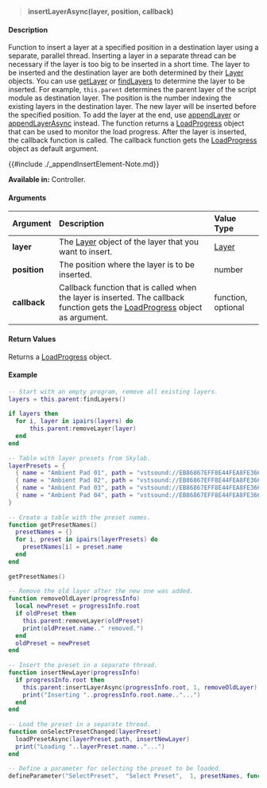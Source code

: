 >**insertLayerAsync(layer, position, callback)**

#### Description

Function to insert a layer at a specified position in a destination layer using a separate, parallel thread. Inserting a layer in a separate thread can be necessary if the layer is too big to be inserted in a short time. The layer to be inserted and the destination layer are both determined by their [Layer](./Layer.md) objects. You can use [getLayer](./getLayer.md) or [findLayers](./findLayers.md) to determine the layer to be inserted. For example, ``this.parent`` determines the parent layer of the script module as destination layer. The position is the number indexing the existing layers in the destination layer. The new layer will be inserted before the specified position. To add the layer at the end, use [appendLayer](./appendLayer.md) or [appendLayerAsync](./appendLayerAsync.md) instead. The function returns a [LoadProgress](./LoadProgress.md) object that can be used to monitor the load progress. After the layer is inserted, the callback function is called. The callback function gets the [LoadProgress](./LoadProgress.md) object as default argument.

{{#include ./_appendInsertElement-Note.md}}

**Available in:** Controller.

#### Arguments

|Argument|Description|Value Type|
|:-|:-|:-|
|**layer**|The [Layer](./Layer.md) object of the layer that you want to insert.|[Layer](./Layer.md)|
|**position**|The position where the layer is to be inserted.|number|
|**callback**|Callback function that is called when the layer is inserted. The callback function gets the [LoadProgress](./LoadProgress.md) object as argument.|function, optional|

#### Return Values

Returns a [LoadProgress](./LoadProgress.md) object.

#### Example

```lua
-- Start with an empty program, remove all existing layers.
layers = this.parent:findLayers()
 
if layers then
  for i, layer in ipairs(layers) do
      this.parent:removeLayer(layer)
  end
end
 
-- Table with layer presets from Skylab.
layerPresets = {
  { name = "Ambient Pad 01", path = "vstsound://EB86867EFF8E44FEA8FE366F676E25BE/.AppData/Steinberg/Skylab/Sub Presets/Layer Presets/Ambient Pads/Ambient Pad 01.vstpreset" },
  { name = "Ambient Pad 02", path = "vstsound://EB86867EFF8E44FEA8FE366F676E25BE/.AppData/Steinberg/Skylab/Sub Presets/Layer Presets/Ambient Pads/Ambient Pad 02.vstpreset" },
  { name = "Ambient Pad 03", path = "vstsound://EB86867EFF8E44FEA8FE366F676E25BE/.AppData/Steinberg/Skylab/Sub Presets/Layer Presets/Ambient Pads/Ambient Pad 03.vstpreset" },
  { name = "Ambient Pad 04", path = "vstsound://EB86867EFF8E44FEA8FE366F676E25BE/.AppData/Steinberg/Skylab/Sub Presets/Layer Presets/Ambient Pads/Ambient Pad 04.vstpreset" },
}
 
-- Create a table with the preset names.
function getPresetNames()
  presetNames = {}
  for i, preset in ipairs(layerPresets) do
    presetNames[i] = preset.name
  end
end
 
getPresetNames()
 
-- Remove the old layer after the new one was added.
function removeOldLayer(progressInfo)
  local newPreset = progressInfo.root
  if oldPreset then
    this.parent:removeLayer(oldPreset)
    print(oldPreset.name.." removed.")
  end
  oldPreset = newPreset
end
 
-- Insert the preset in a separate thread.
function insertNewLayer(progressInfo)
  if progressInfo.root then
    this.parent:insertLayerAsync(progressInfo.root, 1, removeOldLayer)
    print("Inserting "..progressInfo.root.name.."...")
  end
end
 
-- Load the preset in a separate thread.
function onSelectPresetChanged(layerPreset)
  loadPresetAsync(layerPreset.path, insertNewLayer)
  print("Loading "..layerPreset.name.."...")
end
 
-- Define a parameter for selecting the preset to be loaded.
defineParameter("SelectPreset",  "Select Preset",  1, presetNames, function() onSelectPresetChanged(layerPresets[SelectPreset]) end)
```
